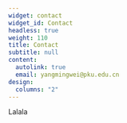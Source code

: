 ```yaml
---
widget: contact
widget_id: Contact
headless: true
weight: 110
title: Contact
subtitle: null
content:
  autolink: true
  email: yangmingwei@pku.edu.cn
design:
  columns: "2"
---
```

L﻿alala